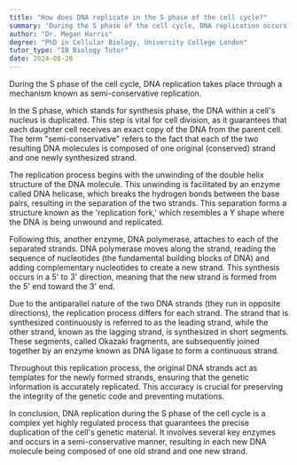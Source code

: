 ```yaml
---
title: "How does DNA replicate in the S phase of the cell cycle?"
summary: "During the S phase of the cell cycle, DNA replication occurs through a process called semi-conservative replication."
author: "Dr. Megan Harris"
degree: "PhD in Cellular Biology, University College London"
tutor_type: "IB Biology Tutor"
date: 2024-08-28
---
```


During the S phase of the cell cycle, DNA replication takes place through a mechanism known as semi-conservative replication. 

In the S phase, which stands for synthesis phase, the DNA within a cell's nucleus is duplicated. This step is vital for cell division, as it guarantees that each daughter cell receives an exact copy of the DNA from the parent cell. The term "semi-conservative" refers to the fact that each of the two resulting DNA molecules is composed of one original (conserved) strand and one newly synthesized strand.

The replication process begins with the unwinding of the double helix structure of the DNA molecule. This unwinding is facilitated by an enzyme called DNA helicase, which breaks the hydrogen bonds between the base pairs, resulting in the separation of the two strands. This separation forms a structure known as the 'replication fork,' which resembles a Y shape where the DNA is being unwound and replicated.

Following this, another enzyme, DNA polymerase, attaches to each of the separated strands. DNA polymerase moves along the strand, reading the sequence of nucleotides (the fundamental building blocks of DNA) and adding complementary nucleotides to create a new strand. This synthesis occurs in a 5' to 3' direction, meaning that the new strand is formed from the 5' end toward the 3' end.

Due to the antiparallel nature of the two DNA strands (they run in opposite directions), the replication process differs for each strand. The strand that is synthesized continuously is referred to as the leading strand, while the other strand, known as the lagging strand, is synthesized in short segments. These segments, called Okazaki fragments, are subsequently joined together by an enzyme known as DNA ligase to form a continuous strand.

Throughout this replication process, the original DNA strands act as templates for the newly formed strands, ensuring that the genetic information is accurately replicated. This accuracy is crucial for preserving the integrity of the genetic code and preventing mutations.

In conclusion, DNA replication during the S phase of the cell cycle is a complex yet highly regulated process that guarantees the precise duplication of the cell's genetic material. It involves several key enzymes and occurs in a semi-conservative manner, resulting in each new DNA molecule being composed of one old strand and one new strand.
    